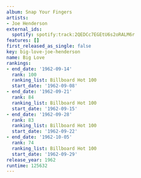 ```yaml
---
album: Snap Your Fingers
artists:
- Joe Henderson
external_ids:
  spotify: spotify:track:2QEDCc7EGEtU6s2oRALM6r
features: []
first_released_as_single: false
key: big-love-joe-henderson
name: Big Love
rankings:
- end_date: '1962-09-14'
  rank: 100
  ranking_list: Billboard Hot 100
  start_date: '1962-09-08'
- end_date: '1962-09-21'
  rank: 84
  ranking_list: Billboard Hot 100
  start_date: '1962-09-15'
- end_date: '1962-09-28'
  rank: 83
  ranking_list: Billboard Hot 100
  start_date: '1962-09-22'
- end_date: '1962-10-05'
  rank: 74
  ranking_list: Billboard Hot 100
  start_date: '1962-09-29'
release_year: 1962
runtime: 125632
---
```


